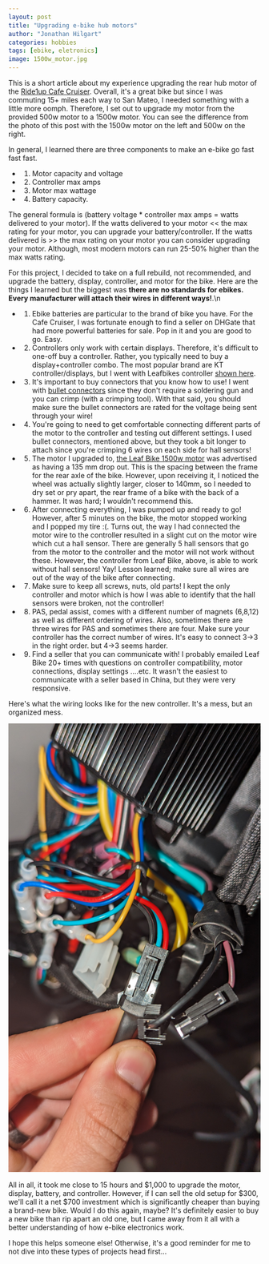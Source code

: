 ```yaml
---
layout: post
title: "Upgrading e-bike hub motors"
author: "Jonathan Hilgart"
categories: hobbies
tags: [ebike, eletronics]
image: 1500w_motor.jpg
---
```


This is a short article about my experience upgrading the rear hub motor of the [Ride1up Cafe Cruiser](https://ride1up.com/product/cruiser/). 
Overall, it's a great bike but since I was commuting 15+ miles each way to San Mateo, I needed something with a little more oomph. Therefore, I set out to upgrade my motor from the provided 500w motor to a 1500w motor. You can see the difference from the photo of this post with the 1500w motor on the left and 500w on the right.

In general, I learned there are three components to make an e-bike go fast fast fast.

* 1) Motor capacity and voltage 
* 2) Controller max amps 
* 3) Motor max wattage 
* 4) Battery capacity.
  
The general formula is (battery voltage * controller max amps = watts delivered to your motor). If the watts delivered to your motor << the max rating for your motor, you can upgrade your battery/controller.
If the watts delivered is >> the max rating on your motor you can consider upgrading your motor. Although, most modern motors can run 25-50% higher than the max watts rating.

For this project, I decided to take on a full rebuild, not recommended, and upgrade the battery, display, controller, and motor for the bike. Here are the things I learned but the biggest was **there are no standards for ebikes. Every manufacturer will attach their wires in different ways!**.\n

* 1) Ebike batteries are particular to the brand of bike you have. For the Cafe Cruiser, I was fortunate enough to find a seller on DHGate that had more powerful batteries for sale. Pop in it and you are good to go. Easy.
* 2) Controllers only work with certain displays. Therefore, it's difficult to one-off buy a controller. Rather, you typically need to buy a display+controller combo. The most popular brand are KT controller/displays, but I went with Leafbikes controller [shown here](https://www.leafbike.com/products/brushless-motor-controller/48v-52v-1500w-1800w-electric-hub-motor-controller-with-lcd-screen-1248.html?VariantsId=10383). 
* 3) It's important to buy connectors that you know how to use! I went with [bullet connectors](https://www.google.com/search?q=bullet+connectors+ebike&oq=bullet+connectors+ebike&gs_lcrp=EgZjaHJvbWUyBggAEEUYOTIHCAEQABiABDIHCAIQABiABDIHCAMQABiABDIHCAQQABiABDIHCAUQABiABDIHCAYQABiABDIHCAcQABiABDIHCAgQABiABDIHCAkQABiABNIBCDI5NTRqMGo3qAIAsAIA&sourceid=chrome&ie=UTF-8) since they don't require a soldering gun and you can crimp (with a crimping tool). With that said, you should make sure the bullet connectors are rated for the voltage being sent through your wire!
* 4) You're going to need to get comfortable connecting different parts of the motor to the controller and testing out different settings. I used bullet connectors, mentioned above, but they took a bit longer to attach since you're crimping 6 wires on each side for hall sensors! 
* 5) The motor I upgraded to, [the Leaf Bike 1500w motor](https://www.leafbike.com/products/e-bike-hub-motor/48v-52v-1500w-rear-spoke-hub-motor-electric-bike-motor-998.html) was advertised as having a 135 mm drop out. This is the spacing between the frame for the rear axle of the bike. However, upon receiving it, I noticed the wheel was actually slightly larger, closer to 140mm, so I needed to dry set or pry apart, the rear frame of a bike with the back of a hammer. It was hard; I wouldn't recommend this. 
* 6) After connecting everything, I was pumped up and ready to go! However, after 5 minutes on the bike, the motor stopped working and I popped my tire :(. Turns out, the way I had connected the motor wire to the controller resulted in a slight  cut on the motor wire which cut a hall sensor. There are generally 5 hall sensors that go from the motor to the controller and the motor will not work without these. However, the controller from Leaf Bike, above, is able to work without hall sensors! Yay! Lesson learned; make sure all wires are out of the way of the bike after connecting. 
* 7) Make sure to keep all screws, nuts, old parts! I kept the only controller and motor which is how I was able to identify that the hall sensors were broken, not the controller! 
* 8) PAS, pedal assist, comes with a different number of magnets (6,8,12) as well as different ordering of wires. Also, sometimes there are three wires for PAS and sometimes there are four. Make sure your controller has the correct number of wires. It's easy to connect 3->3 in the right order. but 4->3 seems harder. 
* 9) Find a seller that you can communicate with! I probably emailed Leaf Bike 20+ times with questions on controller compatibility, motor connections, display settings ....etc. It wasn't the easiest to communicate with a seller based in China, but they were very responsive. 

Here's what the wiring looks like for the new controller. It's a mess, but an organized mess. 



![controller_wires](assets/img/controller_wires.jpg)


All in all, it took me close to 15 hours and $1,000 to upgrade the motor, display, battery, and controller. However, if I can sell the old setup for $300, we'll call it a net $700 investment which is significantly cheaper than buying a brand-new bike. Would I do this again, maybe? It's definitely easier to buy a new bike than rip apart an old one, but I came away from it all with a better understanding of how e-bike electronics work.

I hope this helps someone else! Otherwise, it's a good reminder for me to not dive into these types of projects head first...
